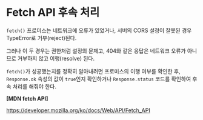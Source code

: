 # Fetch API 후속 처리

`fetch()` 프로미스는 네트워크에 오류가 있었거나, 서버의 CORS 설정이 잘못된 경우 TypeError로 거부(reject)된다.

그러나 이 두 경우는 권한처럼 설정의 문제고, 404와 같은 응답은 네트워크 오류가 아니므로 거부하지 않고 이행(resolve) 된다. 

`fetch()`가 성공했는지를 정확히 알아내려면 프로미스의 이행 여부를 확인한 후, `Response.ok` 속성의 값이 `true`인지 확인하거나 `Response.status` 코드를 확인하여 후속 처리를 해줘야 한다.

**[MDN fetch API]**

https://developer.mozilla.org/ko/docs/Web/API/Fetch_API